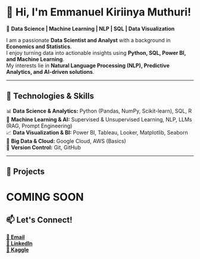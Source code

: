 # 👋 Hi, I'm Emmanuel Kiriinya Muthuri!  
🔹 **Data Science | Machine Learning | NLP | SQL | Data Visualization**  

I am a passionate **Data Scientist and Analyst** with a background in **Economics and Statistics**.  
I enjoy turning data into actionable insights using **Python, SQL, Power BI, and Machine Learning**.  
My interests lie in **Natural Language Processing (NLP), Predictive Analytics, and AI-driven solutions**.  

---

## 🔧 Technologies & Skills  
📊 **Data Science & Analytics:** Python (Pandas, NumPy, Scikit-learn), SQL, R  
🤖 **Machine Learning & AI:** Supervised & Unsupervised Learning, NLP, LLMs (RAG, Prompt Engineering)  
📈 **Data Visualization & BI:** Power BI, Tableau, Looker, Matplotlib, Seaborn  
📂 **Big Data & Cloud:** Google Cloud, AWS (Basics)  
🔄 **Version Control:** Git, GitHub  

---

## 🚀 Projects  
# COMING SOON

## 📫 Let's Connect!  
<b><a href = Emmanuelkiriinya4229@gmail.com> 📧 Email</a></b>  
<b><a href = https://www.linkedin.com/in/emmanuel-kiriinya-320695357> 💼 LinkedIn </a></b> </br> 
<b><a href = https://www.kaggle.com/emmanuelkiriinya> 🐍 Kaggle </a></b>
 
